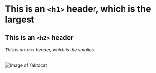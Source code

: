 # This is an `<h1>` header, which is the largest

## This is an `<h2>` header

###### This is an `<h6>` header, which is the smallest 

![Image of Yaktocat](https://octodex.github.com/images/yaktocat.png)


